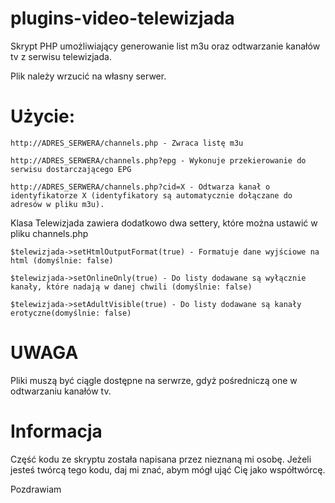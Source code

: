 # plugins-video-telewizjada

Skrypt PHP umożliwiający generowanie list m3u oraz odtwarzanie kanałów tv z serwisu telewizjada.

Plik należy wrzucić na własny serwer.

# Użycie:
    http://ADRES_SERWERA/channels.php - Zwraca listę m3u

    http://ADRES_SERWERA/channels.php?epg - Wykonuje przekierowanie do serwisu dostarczającego EPG

    http://ADRES_SERWERA/channels.php?cid=X - Odtwarza kanał o identyfikatorze X (identyfikatory są automatycznie dołączane do adresów w pliku m3u).

Klasa Telewizjada zawiera dodatkowo dwa settery, które można ustawić w pliku channels.php

    $telewizjada->setHtmlOutputFormat(true) - Formatuje dane wyjściowe na html (domyślnie: false)

    $telewizjada->setOnlineOnly(true) - Do listy dodawane są wyłącznie kanały, które nadają w danej chwili (domyślnie: false)

    $telewizjada->setAdultVisible(true) - Do listy dodawane są kanały erotyczne(domyślnie: false)

# UWAGA

Pliki muszą być ciągle dostępne na serwrze, gdyż pośredniczą one w odtwarzaniu kanałów tv.

# Informacja

Część kodu ze skryptu została napisana przez nieznaną mi osobę. Jeżeli jesteś twórcą tego kodu, daj mi znać, abym mógł ująć Cię jako współtwórcę.

Pozdrawiam